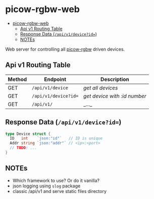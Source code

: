 # picow-rgbw-web

<!--toc:start-->

- [picow-rgbw-web](#picow-rgbw-web)
  - [Api v1 Routing Table](#api-v1-routing-table)
  - [Response Data (`/api/v1/device?id=`)](#response-data-apiv1deviceid)
  - [NOTEs](#notes)
  <!--toc:end-->

Web server for controlling all [picow-rgbw](https://github.com/knackwurstking/picow-rgbw.git) driven devices.

## Api v1 Routing Table

| Method | Endpoint             | Description                  |
| ------ | -------------------- | ---------------------------- |
| GET    | `/api/v1/device`     | _get all devices_            |
| GET    | `/api/v1/device?id=` | _get device with :id number_ |
| GET    | `/api/v1/`           | \_...\_                      |

## Response Data (`/api/v1/device?id=`)

```go
type Device struct {
  ID   int    `json:"id"`   // ID is unique
  Addr string `json:"addr"` // <ip>:<port>
  // TODO: ...
}
```

## NOTEs

- Which framework to use? Or do it vanilla?
- json logging using `slog` package
- classic /api/v1 and serve static files directory
